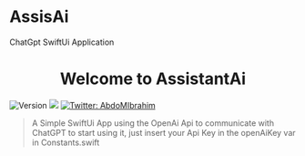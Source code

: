 # AssisAi
ChatGpt SwiftUi Application
<h1 align="center">Welcome to AssistantAi	</h1>
<p>
  <img alt="Version" src="https://img.shields.io/badge/version-1.0-blue.svg?cacheSeconds=2592000" />
  <img src="https://img.shields.io/github/languages/top/abdelrahmanmou/Mappy" />
  <a href="https://img.shields.io/twitter/follow/AbdoMIbrahim?style=social" target="_blank">
    <img alt="Twitter: AbdoMIbrahim" src="https://img.shields.io/twitter/follow/AbdoMIbrahim.svg?style=social" />
  </a>
</p>

> A Simple SwiftUi App using the OpenAi Api to communicate with ChatGPT 
to start using it, just insert your Api Key in the openAiKey var in Constants.swift
